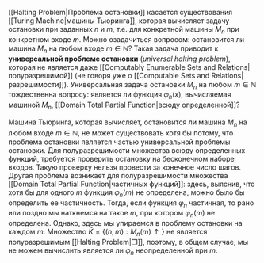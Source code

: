 
[[Halting Problem|Проблема остановки]] касается существования [[Turing Machine|машины Тьюринга]], которая вычисляет задачу остановки при заданных $n$ и $m$, т.е. для конкретной машины $M_n$ при конкретном входе $m$. Можно озадачиться вопросом: остановится ли машина $M_n$ на любом входе $m∈ℕ$? Такая задача приводит к **универсальной проблеме остановки** (*universal halting problem*), которая не является даже [[Computably Enumerable Sets and Relations|полуразрешимой]] (не говоря уже о [[Computable Sets and Relations|разрешимости]]). Универсальная задача остановки $M_n$ на любом $m∈ℕ$ тождественна вопросу: является ли функция $φ_n(x)$, вычисляемая машиной $M_n$, [[Domain Total Partial Function|всюду определенной]]?

Машина Тьюринга, которая вычисляет, остановится ли машина $M_n$ на любом входе $m∈ℕ$, не может существовать хотя бы потому, что проблема остановки является частью универсальной проблемы остановки. Для полуразрешимости множества всюду определенных функций, требуется проверить остановку на бесконечном наборе входов. Такую проверку нельзя провести за конечное число шагов. Другая проблема возникает для полуразрешимости множества [[Domain Total Partial Function|частичных функций]]: здесь, выяснив, что хотя бы для одного $m$ функция $φ_n(m)$ не определена, можно было бы определить ее частичность. Тогда, если функция $φ_n$ частичная, то рано или поздно мы наткнемся на такое $m$, при котором $φ_n(m)$ не определена. Однако, здесь мы упираемся в проблему остановки на каждом $m$. Множество $\bar{K} = \{ (n,m): M_n(m)↑ \}$ не является полуразрешимым [[Halting Problem|❐]], поэтому, в общем случае, мы не можем вычислить является ли $φ_n$ неопределенной при $m$. 





